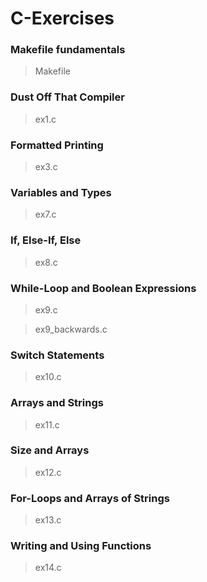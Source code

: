 # C-Exercises

### Makefile fundamentals
  > Makefile
 
### Dust Off That Compiler
  > ex1.c
  
### Formatted Printing
  > ex3.c
  
### Variables and Types
  > ex7.c
  
### If, Else-If, Else
  > ex8.c
  
### While-Loop and Boolean Expressions
  > ex9.c
  
  > ex9_backwards.c
  
### Switch Statements
  > ex10.c
  
### Arrays and Strings
  > ex11.c
  
### Size and Arrays
  > ex12.c

### For-Loops and Arrays of Strings
  > ex13.c

### Writing and Using Functions
  > ex14.c

